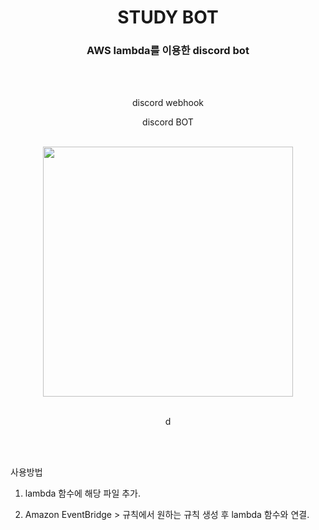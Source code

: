 <div align=center>

# STUDY BOT

### AWS lambda를 이용한 discord bot

<br/>

<br/>

discord webhook

discord BOT

<br/>

<image src="https://github.com/user-attachments/assets/916a459d-49aa-47ad-afbc-350adefa00d9" width="400"/>

<br/>d

<br/>

</div>

<br/>

사용방법

1. lambda 함수에 해당 파일 추가.

2. Amazon EventBridge > 규칙에서 원하는 규칙 생성 후 lambda 함수와 연결.
